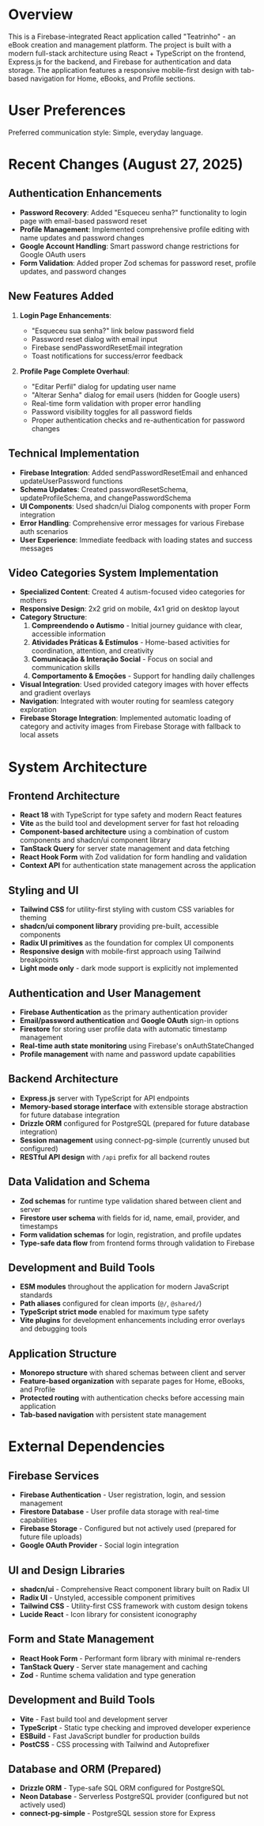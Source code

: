 # Overview

This is a Firebase-integrated React application called "Teatrinho" - an eBook creation and management platform. The project is built with a modern full-stack architecture using React + TypeScript on the frontend, Express.js for the backend, and Firebase for authentication and data storage. The application features a responsive mobile-first design with tab-based navigation for Home, eBooks, and Profile sections.

# User Preferences

Preferred communication style: Simple, everyday language.

# Recent Changes (August 27, 2025)

## Authentication Enhancements
- **Password Recovery**: Added "Esqueceu senha?" functionality to login page with email-based password reset
- **Profile Management**: Implemented comprehensive profile editing with name updates and password changes
- **Google Account Handling**: Smart password change restrictions for Google OAuth users
- **Form Validation**: Added proper Zod schemas for password reset, profile updates, and password changes

## New Features Added
1. **Login Page Enhancements**:
   - "Esqueceu sua senha?" link below password field
   - Password reset dialog with email input
   - Firebase sendPasswordResetEmail integration
   - Toast notifications for success/error feedback

2. **Profile Page Complete Overhaul**:
   - "Editar Perfil" dialog for updating user name
   - "Alterar Senha" dialog for email users (hidden for Google users)
   - Real-time form validation with proper error handling
   - Password visibility toggles for all password fields
   - Proper authentication checks and re-authentication for password changes

## Technical Implementation
- **Firebase Integration**: Added sendPasswordResetEmail and enhanced updateUserPassword functions
- **Schema Updates**: Created passwordResetSchema, updateProfileSchema, and changePasswordSchema
- **UI Components**: Used shadcn/ui Dialog components with proper Form integration
- **Error Handling**: Comprehensive error messages for various Firebase auth scenarios
- **User Experience**: Immediate feedback with loading states and success messages

## Video Categories System Implementation
- **Specialized Content**: Created 4 autism-focused video categories for mothers
- **Responsive Design**: 2x2 grid on mobile, 4x1 grid on desktop layout
- **Category Structure**:
  1. **Compreendendo o Autismo** - Initial journey guidance with clear, accessible information
  2. **Atividades Práticas & Estímulos** - Home-based activities for coordination, attention, and creativity
  3. **Comunicação & Interação Social** - Focus on social and communication skills
  4. **Comportamento & Emoções** - Support for handling daily challenges
- **Visual Integration**: Used provided category images with hover effects and gradient overlays
- **Navigation**: Integrated with wouter routing for seamless category exploration
- **Firebase Storage Integration**: Implemented automatic loading of category and activity images from Firebase Storage with fallback to local assets

# System Architecture

## Frontend Architecture
- **React 18** with TypeScript for type safety and modern React features
- **Vite** as the build tool and development server for fast hot reloading
- **Component-based architecture** using a combination of custom components and shadcn/ui component library
- **TanStack Query** for server state management and data fetching
- **React Hook Form** with Zod validation for form handling and validation
- **Context API** for authentication state management across the application

## Styling and UI
- **Tailwind CSS** for utility-first styling with custom CSS variables for theming
- **shadcn/ui component library** providing pre-built, accessible components
- **Radix UI primitives** as the foundation for complex UI components
- **Responsive design** with mobile-first approach using Tailwind breakpoints
- **Light mode only** - dark mode support is explicitly not implemented

## Authentication and User Management
- **Firebase Authentication** as the primary authentication provider
- **Email/password authentication** and **Google OAuth** sign-in options
- **Firestore** for storing user profile data with automatic timestamp management
- **Real-time auth state monitoring** using Firebase's onAuthStateChanged
- **Profile management** with name and password update capabilities

## Backend Architecture
- **Express.js** server with TypeScript for API endpoints
- **Memory-based storage interface** with extensible storage abstraction for future database integration
- **Drizzle ORM** configured for PostgreSQL (prepared for future database integration)
- **Session management** using connect-pg-simple (currently unused but configured)
- **RESTful API design** with `/api` prefix for all backend routes

## Data Validation and Schema
- **Zod schemas** for runtime type validation shared between client and server
- **Firestore user schema** with fields for id, name, email, provider, and timestamps
- **Form validation schemas** for login, registration, and profile updates
- **Type-safe data flow** from frontend forms through validation to Firebase

## Development and Build Tools
- **ESM modules** throughout the application for modern JavaScript standards
- **Path aliases** configured for clean imports (`@/`, `@shared/`)
- **TypeScript strict mode** enabled for maximum type safety
- **Vite plugins** for development enhancements including error overlays and debugging tools

## Application Structure
- **Monorepo structure** with shared schemas between client and server
- **Feature-based organization** with separate pages for Home, eBooks, and Profile
- **Protected routing** with authentication checks before accessing main application
- **Tab-based navigation** with persistent state management

# External Dependencies

## Firebase Services
- **Firebase Authentication** - User registration, login, and session management
- **Firestore Database** - User profile data storage with real-time capabilities  
- **Firebase Storage** - Configured but not actively used (prepared for future file uploads)
- **Google OAuth Provider** - Social login integration

## UI and Design Libraries
- **shadcn/ui** - Comprehensive React component library built on Radix UI
- **Radix UI** - Unstyled, accessible component primitives
- **Tailwind CSS** - Utility-first CSS framework with custom design tokens
- **Lucide React** - Icon library for consistent iconography

## Form and State Management
- **React Hook Form** - Performant form library with minimal re-renders
- **TanStack Query** - Server state management and caching
- **Zod** - Runtime schema validation and type generation

## Development and Build Tools
- **Vite** - Fast build tool and development server
- **TypeScript** - Static type checking and improved developer experience
- **ESBuild** - Fast JavaScript bundler for production builds
- **PostCSS** - CSS processing with Tailwind and Autoprefixer

## Database and ORM (Prepared)
- **Drizzle ORM** - Type-safe SQL ORM configured for PostgreSQL
- **Neon Database** - Serverless PostgreSQL provider (configured but not actively used)
- **connect-pg-simple** - PostgreSQL session store for Express